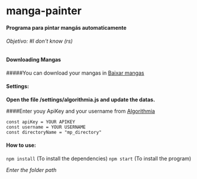 # manga-painter

#### Programa para pintar mangás automaticamente
###### Objetivo: #I don't know (rs)

#### Downloading Mangas

#####You can download your mangas in [Baixar mangas](https://www.instintomangaka.com/baixar-mangas/)

#### Settings:

**Open the file /settings/algorithmia.js and update the datas.**

####Enter youy ApiKey and your username from [Algorithmia](https://algorithmia.com/)

```
const apiKey = YOUR APIKEY
const username = YOUR USERNAME
const directoryName = "mp_directory"
```

#### How to use:

```npm install``` (To install the dependencies)
```npm start``` (To install the program)

*Enter the folder path*


